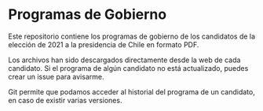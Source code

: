 # Programas de Gobierno

Este repositorio contiene los programas de gobierno de los candidatos de la elección de 2021 a la presidencia de Chile en formato PDF.

Los archivos han sido descargados directamente desde la web de cada candidato. Si el programa de algún candidato no está actualizado, puedes crear un issue para avisarme.

Git permite que podamos acceder al historial del programa de un candidato, en caso de existir varias versiones.
